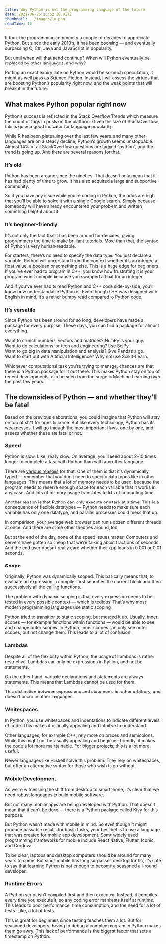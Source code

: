 ```yaml
---
title: Why Python is not the programming language of the future
date: 2021-06-26T15:52:18.017Z
thumbnail: ../images/lm.png
readTime: 15
---
```

It took the programming community a couple of decades to appreciate Python. But since the early 2010’s, it has been booming — and eventually surpassing C, C#, Java and JavaScript in popularity.

But until when will that trend continue? When will Python eventually be replaced by other languages, and why?

Putting an exact expiry date on Python would be so much speculation, it might as well pass as Science-Fiction. Instead, I will assess the virtues that are boosting Python’s popularity right now, and the weak points that will break it in the future.

## What makes Python popular right now

Python’s success is reflected in the Stack Overflow Trends [](https://insights.stackoverflow.com/trends?tags=r%2Cpython%2Cjavascript%2Cjava%2Cc%2B%2B%2Cc%23)which measure the count of tags in posts on the platform. Given the size of StackOverflow, this is quite a good indicator for language popularity.

While R has been plateauing over the last few years, and many other languages are on a steady decline, Python’s growth seems unstoppable. Almost 14% of all StackOverflow questions are tagged “python”, and the trend is going up. And there are several reasons for that.

### It’s old

Python has been around since the nineties. That doesn’t only mean that it has had plenty of time to grow. It has also acquired a large and supportive community.

So if you have any issue while you’re coding in Python, the odds are high that you’ll be able to solve it with a single Google search. Simply because somebody will have already encountered your problem and written something helpful about it.

### It’s beginner-friendly

It’s not only the fact that it has been around for decades, giving programmers the time to make brilliant tutorials. More than that, the syntax of Python is very human-readable.

For starters, there’s no need to specify the data type. You just declare a variable; Python will understand from the context whether it’s an integer, a float value, a boolean or something else. This is a huge edge for beginners. If you’ve ever had to program in C++, you know how frustrating it is your program won’t compile because you swapped a float for an integer.

And if you’ve ever had to read Python and C++ code side-by-side, you’ll know how understandable Python is. Even though C++ was designed with English in mind, it’s a rather bumpy read compared to Python code.

### It’s versatile

Since Python has been around for so long, developers have made a package for every purpose. These days, you can find a package for almost everything.

Want to crunch numbers, vectors and matrices? NumPy is your guy.\
Want to do calculations for tech and engineering? Use SciPy.\
Want to go big in data manipulation and analysis? Give Pandas a go.\
Want to start out with Artificial Intelligence? Why not use Scikit-Learn.

Whichever computational task you’re trying to manage, chances are that there is a Python package for it out there. This makes Python stay on top of recent developments, can be seen from the surge in Machine Learning over the past few years.

## The downsides of Python — and whether they’ll be fatal

Based on the previous elaborations, you could imagine that Python will stay on top of sh*t for ages to come. But like every technology, Python has its weaknesses. I will go through the most important flaws, one by one, and assess whether these are fatal or not.

### Speed

Python is slow. Like, really slow. On average, you’ll need about 2–10 times longer to complete a task with Python than with any other language.

There are [various reasons](https://hackernoon.com/why-is-python-so-slow-e5074b6fe55b) for that. One of them is that it’s dynamically typed — remember that you don’t need to specify data types like in other languages. This means that a lot of memory needs to be used, because the program needs to reserve enough space for each variable that it works in any case. And lots of memory usage translates to lots of computing time.

Another reason is that Python can only execute one task at a time. This is a consequence of flexible datatypes — Python needs to make sure each variable has only one datatype, and parallel processes could mess that up.

In comparison, your average web browser can run a dozen different threads at once. And there are some other theories around, too.

But at the end of the day, none of the speed issues matter. Computers and servers have gotten so cheap that we’re talking about fractions of seconds. And the end user doesn’t really care whether their app loads in 0.001 or 0.01 seconds.

### Scope

Originally, Python was dynamically scoped. This basically means that, to evaluate an expression, a compiler first searches the current block and then successively all the calling functions.

The problem with dynamic scoping is that every expression needs to be tested in every possible context — which is tedious. That’s why most modern programming languages use static scoping.

Python tried to transition to static scoping, but messed it up. Usually, inner scopes — for example functions within functions — would be able to see and change outer scopes. In Python, inner scopes can only see outer scopes, but not change them. This leads to a lot of confusion.

### Lambdas

Despite all of the flexibility within Python, the usage of Lambdas is rather restrictive. Lambdas can only be expressions in Python, and not be statements.

On the other hand, variable declarations and statements are always statements. This means that Lambdas cannot be used for them.

This distinction between expressions and statements is rather arbitrary, and doesn’t occur in other languages.

### Whitespaces

In Python, you use whitespaces and indentations to indicate different levels of code. This makes it optically appealing and intuitive to understand.

Other languages, for example C++, rely more on braces and semicolons. While this might not be visually appealing and beginner-friendly, it makes the code a lot more maintainable. For bigger projects, this is a lot more useful.

Newer languages like Haskell solve this problem: They rely on whitespaces, but offer an alternative syntax for those who wish to go without.

### Mobile Development

As we’re witnessing the shift from desktop to smartphone, it’s clear that we need robust languages to build mobile software.

But not many mobile apps are being developed with Python. That doesn’t mean that it can’t be done — there is a Python package called Kivy for this purpose.

But Python wasn’t made with mobile in mind. So even though it might produce passable results for basic tasks, your best bet is to use a language that was created for mobile app development. Some widely used programming frameworks for mobile include React Native, Flutter, Iconic, and Cordova.

To be clear, laptops and desktop computers should be around for many years to come. But since mobile has long surpassed desktop traffic, it’s safe to say that learning Python is not enough to become a seasoned all-round developer.

### Runtime Errors

A Python script isn’t compiled first and then executed. Instead, it compiles every time you execute it, so any coding error manifests itself at runtime. This leads to poor performance, time consumption, and the need for a lot of tests. Like, a lot of tests.

This is great for beginners since testing teaches them a lot. But for seasoned developers, having to debug a complex program in Python makes them go awry. This lack of performance is the biggest factor that sets a timestamp on Python.